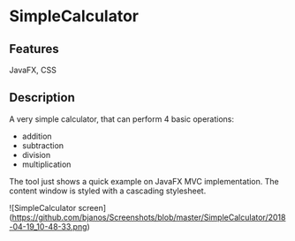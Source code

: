 # SimpleCalculator

## Features

JavaFX, CSS

## Description

A very simple calculator, that can perform 4 basic operations:
- addition
- subtraction
- division
- multiplication

The tool just shows a quick example on JavaFX MVC implementation. The content window is styled with a cascading stylesheet.

![SimpleCalculator screen] (https://github.com/bjanos/Screenshots/blob/master/SimpleCalculator/2018-04-19_10-48-33.png)
